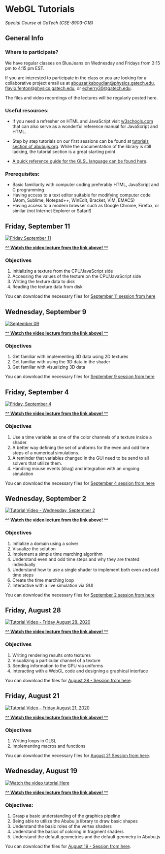 # WebGL Tutorials
_Special Course at GaTech (CSE-8903-C18)_

## General Info
### Where to participate?
We have regular classes on BlueJeans on Wednesday and Fridays from 3:15 pm to 4:15 pm EST. 

If you are interested to participate in the class or you are looking for a collaborative project email us at [abouzar.kaboudian@physics.gatech.edu](mailto:abouzar.kaboudian@physics.gatech.edu), [flavio.fenton@physics.gatech.edu](mailto:flavio.fenton@physics.gatech.edu), or [echerry30@gatech.edu](mailto:echerry30@gatech.edu).

The files and video recordings of the lectures will be regularly posted here.


### Useful resources:
* If you need a refresher on HTML and JavaScript visit [w3schools.com](https://w3schools.com) that can also serve as a wonderful reference manual for JavaScript and HTML.
* Step by step tutorials on our first sessions can be found at [tutorials section of abubujs.org](https://www.abubujs.org/learning/tutorials/?help=doc). While the documentation of the library is still lacking, the tutorial section is a great starting point.

* [A quick reference guide for the GLSL language can be found here](https://www.khronos.org/files/webgl20-reference-guide.pdf).

### Prerequisites:
- Basic familiarity with computer coding preferably HTML, JavaScript and C programming
- Having access to a text editor suitable for modifying computer code (Atom, Sublime, Notepad++, WinEdit, Bracket, VIM, EMACS)
- Having access to a modern browser such as Google Chrome, Firefox, or similar (not Internet Explorer or Safari!)

## Friday, September 11
[![Friday September 11](http://img.youtube.com/vi/iTFqxnIOVqg/0.jpg)](http://www.youtube.com/watch?v=iTFqxnIOVqg "Friday September 11")

[**^^ Watch the video lecture from the link above! ^^**](http://www.youtube.com/watch?v=iTFqxnIOVqg)

### Objectives
1. Initializing a texture from the CPU/JavaScript side
1. Accessing the values of the texture on the CPU/JavaScript side
1. Writing the texture data to disk
1. Reading the texture data from disk

You can download the necessary files for [September 11 session from here](./2020-September-11)


## Wednesday, September 9
[![September 09](http://img.youtube.com/vi/IhhOs7cRzXM/0.jpg)](http://www.youtube.com/watch?v=IhhOs7cRzXM "September 09")

[**^^ Watch the video lecture from the link above! ^^**](http://www.youtube.com/watch?v=IhhOs7cRzXM)

### Objectives
1. Get familiar with implementing 3D data using 2D textures
1. Get familiar with using the 3D data in the shader
2. Get familiar with visualizing 3D data

You can download the necessary files for [September 9 session from here](./2020-September-09)


## Friday, September 4
[![Friday, September 4](http://img.youtube.com/vi/5s_a8D_kHRk/0.jpg)](http://www.youtube.com/watch?v=5s_a8D_kHRk "Friday, September 4")

[**^^ Watch the video lecture from the link above! ^^**](http://www.youtube.com/watch?v=5s_a8D_kHRk)

### Objectives
1. Use a time variable as one of the color channels of a texture inside a shader.
1. A better way defining the set of uniforms for the even and odd time steps of a numerical simulations.
1. A reminder that variables changed in the GUI need to be send to all solvers that utilize them.
1. Handling mouse events (drag) and integration with an ongoing simulation

You can download the necessary files for [September 4 session from here](./2020-September-02)

## Wednesday, September 2
[![Tutorial Video - Wednesday, September 2](http://img.youtube.com/vi/xPEiBXWzNO4/0.jpg)](http://www.youtube.com/watch?v=xPEiBXWzNO4 "Tutorial Video - Wednesday, September 2")

[**^^ Watch the video lecture from the link above! ^^**](http://www.youtube.com/watch?v=xPEiBXWzNO4)

### Objectives
1. Initialize a domain using a solver
1. Visualize the solution
1. Implement a simple time marching algorithm
1. Understand even and odd time steps and why they are treated individually
1. Understand how to use a single shader to implement both even and odd time steps
1. Create the time marching loop
1. Interactive with a live simulation via GUI

You can download the necessary files for [September 2 session from here](./2020-September-02)

## Friday, August 28
[![Tutorial Video - Friday August 28, 2020](http://img.youtube.com/vi/WFw0_z5qj60/0.jpg)](http://www.youtube.com/watch?v=WFw0_z5qj60 "Tutorial Video - Friday August 28, 2020")

[**^^ Watch the video lecture from the link above! ^^**](http://www.youtube.com/watch?v=WFw0_z5qj60)

### Objectives
1. Writing rendering results onto textures
1. Visualizing a particular channel of a texture
1. Sending information to the GPU via uniforms
1. Interacting with a WebGL code and designing a graphical interface

You can download the files for [August 28 - Session from here](./2020-August-28).

## Friday, August 21
[![Tutorial Video - Friday August 21, 2020](http://img.youtube.com/vi/xsIviCqEbL0/0.jpg)](http://www.youtube.com/watch?v=xsIviCqEbL0 "Tutorial Video - Friday August 21, 2020")

[**^^ Watch the video lecture from the link above! ^^**](http://www.youtube.com/watch?v=xsIviCqEbL0)

### Objectives
1. Writing loops in GLSL
1. Implementing macros and functions

You can download the necessary files for [August 21 Session from here](./2020-August-21).

## Wednesday, August 19 

[![Watch the video tutorial Here](http://img.youtube.com/vi/2_I6YZXsAzs/0.jpg)](http://www.youtube.com/watch?v=2_I6YZXsAzs "Tutorial Video - Wednesday August 19, 2020")

[**^^ Watch the video lecture from the link above! ^^**](https://youtu.be/2_I6YZXsAzs)

### Objectives:
 1. Grasp a basic understanding of the graphics pipeline
 1. Being able to utilize the Abubu.js library to draw basic shapes
 1. Understand the basic roles of the vertex shaders
 1. Understand the basics of coloring in fragment shaders
 1. Understand the default geometries and the default geometry in Abubu.js

You can download the files for [August 19 - Session from here](./2020-August-19).
